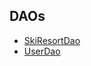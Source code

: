 ## DAOs 

+ [SkiResortDao](https://github.com/Quentin-D-NM/ski-america/blob/master/app/src/main/java/com/queuedye/skiamerica/model/dao/SkiResortDao.java)
+ [UserDao](https://github.com/Quentin-D-NM/ski-america/blob/master/app/src/main/java/com/queuedye/skiamerica/model/dao/UserDao.java)
